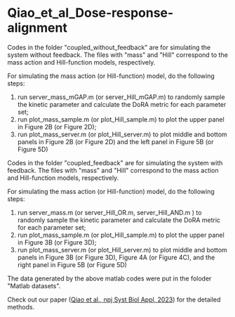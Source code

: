 # Qiao_et_al_Dose-response-alignment
Codes in the folder "coupled_without_feedback" are for simulating the system without feedback. 
The files with "mass" and "Hill" correspond to the mass action and Hill-function models, respectively.

For simulating the mass action (or Hill-function) model, do the following steps:
1. run server_mass_mGAP.m (or server_Hill_mGAP.m) to randomly sample the kinetic parameter and calculate the DoRA metric for each parameter set;
2. run plot_mass_sample.m (or plot_Hill_sample.m) to plot the upper panel in Figure 2B (or Figure 2D);
3. run plot_mass_server.m (or plot_Hill_server.m) to plot middle and bottom panels in Figure 2B (or Figure 2D) and the left panel in Figure 5B (or Figure 5D)


Codes in the folder "coupled_feedback" are for simulating the system with feedback. 
The files with "mass" and "Hill" correspond to the mass action and Hill-function models, respectively.

For simulating the mass action (or Hill-function) model, do the following steps:
1. run server_mass.m (or server_Hill_OR.m, server_Hill_AND.m ) to randomly sample the kinetic parameter and calculate the DoRA metric for each parameter set;
2. run plot_mass_sample.m (or plot_Hill_sample.m) to plot the upper panel in Figure 3B (or Figure 3D);
3. run plot_mass_server.m (or plot_Hill_server.m) to plot middle and bottom panels in Figure 3B (or Figure 3D), Figure 4A (or Figure 4C), and the right panel in Figure 5B (or Figure 5D)


The data generated by the above matlab codes were put in the foloder "Matlab datasets".


Check out our paper ([Qiao et al., npj Syst Biol Appl, 2023](https://www.nature.com/articles/s41540-023-00266-9)) for the detailed methods.


